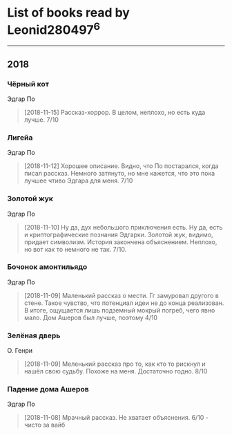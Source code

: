 # List of books read by Leonid280497<sup>6</sup>
---

## 2018

### Чёрный кот
Эдгар По
> [2018-11-15] Рассказ-хоррор. В целом, неплохо, но есть куда лучше. 7/10


### Лигейа
Эдгар По
> [2018-11-12] Хорошее описание. Видно, что По постарался, когда писал рассказ. Немного затянуто, но мне кажется, что это пока лучшее чтиво Эдгара для меня. 7/10


### Золотой жук
Эдгар По
> [2018-11-10] Ну да, дух небольшого приключения есть. Ну да, есть и криптографические познания Эдгарки. Золотой жук, видимо, придает символизм. История закончена объяснением. Неплохо, но вот как то немного не так. 7/10.


### Бочонок амонтильядо
Эдгар По
> [2018-11-09] Маленький рассказ о мести. Гг замуровал другого в стене. Такое чувство, что потенциал идеи не до конца реализован. В итоге, ощущается лишь подземный мокрый погреб, чего явно мало. Дом Ашеров был лучше, поэтому 4/10


### Зелёная дверь
О. Генри
> [2018-11-09] Меленький рассказ про то, как кто то рискнул и нашёл свою судьбу. Похоже на меня. Достаточно годно. 8/10


### Падение дома Ашеров
Эдгар По
> [2018-11-08] Мрачный рассказ. Не хватает объяснения. 6/10 - чисто за вайб



